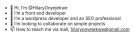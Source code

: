 - 👋 Hi, I’m @HilaryOnyejekwe
- 👀 I’m a front end developer
- 🌱 I’m a wordpress developer and an SEO professional
- 💞️ I’m looking to collaborate on simple projects 
- 📫 How to reach me via mail, hilaryonyejekwe@gmail.com

<!---
HilaryOnyejekwe/HilaryOnyejekwe is a ✨ special ✨ repository because its `README.md` (this file) appears on your GitHub profile.
You can click the Preview link to take a look at your changes.
--->
